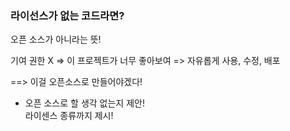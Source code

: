 ### 라이선스가 없는 코드라면?
오픈 소스가 아니라는 뜻!  

기여 권한 X
=> 이 프로젝트가 너무 좋아보여
=> 자유롭게 사용, 수정, 배포

==> 이걸 오픈소스로 만들어야겠다!

- 오픈 소스로 할 생각 없는지 제안!  
라이센스 종류까지 제시!  
